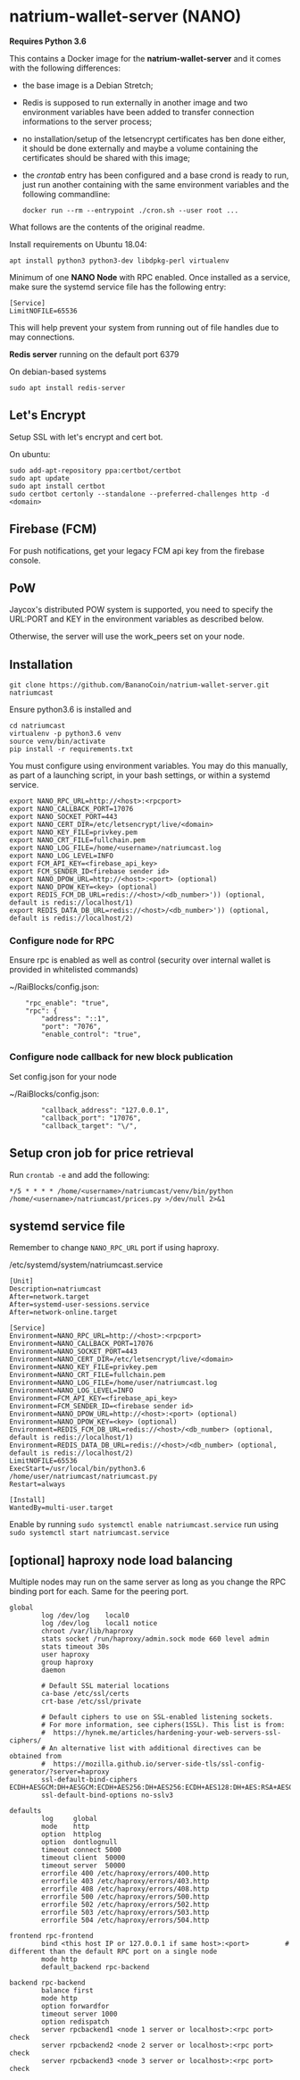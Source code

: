 # natrium-wallet-server (NANO)

**Requires Python 3.6**

This contains a Docker image for the **natrium-wallet-server** and it
comes with the following differences:

* the base image is a Debian Stretch;
* Redis is supposed to run externally in another image and two
  environment variables have been added to transfer connection
  informations to the server process;
* no installation/setup of the letsencrypt certificates has ben done
  either, it should be done externally and maybe a volume containing
  the certificates should be shared with this image;
* the *crontab* entry has been configured and a base crond is ready to
  run, just run another containing with the same environment variables
  and the following commandline:

  ```
  docker run --rm --entrypoint ./cron.sh --user root ...
  ```

What follows are the contents of the original readme.

Install requirements on Ubuntu 18.04:
```
apt install python3 python3-dev libdpkg-perl virtualenv
```

Minimum of one **NANO Node** with RPC enabled.
Once installed as a service, make sure the systemd service file has the following entry:
```
[Service]
LimitNOFILE=65536
```
This will help prevent your system from running out of file handles due to may connections.

**Redis server** running on the default port 6379

On debian-based systems
```
sudo apt install redis-server
```

## Let's Encrypt
Setup SSL with let's encrypt and cert bot.

On ubuntu:

```
sudo add-apt-repository ppa:certbot/certbot
sudo apt update
sudo apt install certbot
sudo certbot certonly --standalone --preferred-challenges http -d <domain>
```

## Firebase (FCM)

For push notifications, get your legacy FCM api key from the firebase console.

## PoW

Jaycox's distributed POW system is supported, you need to specify the URL:PORT and KEY in the environment variables as described below.

Otherwise, the server will use the work_peers set on your node.

## Installation
```git clone https://github.com/BananoCoin/natrium-wallet-server.git natriumcast```

Ensure python3.6 is installed and
```
cd natriumcast
virtualenv -p python3.6 venv
source venv/bin/activate
pip install -r requirements.txt
```

You must configure using environment variables. You may do this manually, as part of a launching script, in your bash settings, or within a systemd service.
```
export NANO_RPC_URL=http://<host>:<rpcport>
export NANO_CALLBACK_PORT=17076
export NANO_SOCKET_PORT=443
export NANO_CERT_DIR=/etc/letsencrypt/live/<domain>
export NANO_KEY_FILE=privkey.pem
export NANO_CRT_FILE=fullchain.pem
export NANO_LOG_FILE=/home/<username>/natriumcast.log
export NANO_LOG_LEVEL=INFO
export FCM_API_KEY=<firebase_api_key>
export FCM_SENDER_ID<firebase sender id>
export NANO_DPOW_URL=http://<host>:<port> (optional)
export NANO_DPOW_KEY=<key> (optional)
export REDIS_FCM_DB_URL=redis://<host>/<db_number>')) (optional, default is redis://localhost/1)
export REDIS_DATA_DB_URL=redis://<host>/<db_number>')) (optional, default is redis://localhost/2)
```
### Configure node for RPC
Ensure rpc is enabled as well as control (security over internal wallet is provided in whitelisted commands)

~/RaiBlocks/config.json:
```
    "rpc_enable": "true",
    "rpc": {
        "address": "::1",
        "port": "7076",
        "enable_control": "true",
```


### Configure node callback for new block publication
Set config.json for your node

~/RaiBlocks/config.json:
```
        "callback_address": "127.0.0.1",
        "callback_port": "17076",
        "callback_target": "\/",
```

## Setup cron job for price retrieval

Run ```crontab -e``` and add the following:
```
*/5 * * * * /home/<username>/natriumcast/venv/bin/python /home/<username>/natriumcast/prices.py >/dev/null 2>&1
```

## systemd service file
Remember to change ```NANO_RPC_URL``` port if using haproxy.

/etc/systemd/system/natriumcast.service
```
[Unit]
Description=natriumcast
After=network.target
After=systemd-user-sessions.service
After=network-online.target

[Service]
Environment=NANO_RPC_URL=http://<host>:<rpcport>
Environment=NANO_CALLBACK_PORT=17076
Environment=NANO_SOCKET_PORT=443
Environment=NANO_CERT_DIR=/etc/letsencrypt/live/<domain>
Environment=NANO_KEY_FILE=privkey.pem
Environment=NANO_CRT_FILE=fullchain.pem
Environment=NANO_LOG_FILE=/home/user/natriumcast.log
Environment=NANO_LOG_LEVEL=INFO
Environment=FCM_API_KEY=<firebase_api_key>
Environment=FCM_SENDER_ID=<firebase sender id>
Environment=NANO_DPOW_URL=http://<host>:<port> (optional)
Environment=NANO_DPOW_KEY=<key> (optional)
Environment=REDIS_FCM_DB_URL=redis://<host>/<db_number> (optional, default is redis://localhost/1)
Environment=REDIS_DATA_DB_URL=redis://<host>/<db_number> (optional, default is redis://localhost/2)
LimitNOFILE=65536
ExecStart=/usr/local/bin/python3.6 /home/user/natriumcast/natriumcast.py
Restart=always

[Install]
WantedBy=multi-user.target
```
Enable by running ```sudo systemctl enable natriumcast.service``` run using ```sudo systemctl start natriumcast.service```

## [optional] haproxy node load balancing
Multiple nodes may run on the same server as long as you change the RPC binding port for each. Same for the peering port.
```
global
        log /dev/log    local0
        log /dev/log    local1 notice
        chroot /var/lib/haproxy
        stats socket /run/haproxy/admin.sock mode 660 level admin
        stats timeout 30s
        user haproxy
        group haproxy
        daemon

        # Default SSL material locations
        ca-base /etc/ssl/certs
        crt-base /etc/ssl/private

        # Default ciphers to use on SSL-enabled listening sockets.
        # For more information, see ciphers(1SSL). This list is from:
        #  https://hynek.me/articles/hardening-your-web-servers-ssl-ciphers/
        # An alternative list with additional directives can be obtained from
        #  https://mozilla.github.io/server-side-tls/ssl-config-generator/?server=haproxy
        ssl-default-bind-ciphers ECDH+AESGCM:DH+AESGCM:ECDH+AES256:DH+AES256:ECDH+AES128:DH+AES:RSA+AESGCM:RSA+AES:!aNULL:!MD5:!DSS
        ssl-default-bind-options no-sslv3

defaults
        log     global
        mode    http
        option  httplog
        option  dontlognull
        timeout connect 5000
        timeout client  50000
        timeout server  50000
        errorfile 400 /etc/haproxy/errors/400.http
        errorfile 403 /etc/haproxy/errors/403.http
        errorfile 408 /etc/haproxy/errors/408.http
        errorfile 500 /etc/haproxy/errors/500.http
        errorfile 502 /etc/haproxy/errors/502.http
        errorfile 503 /etc/haproxy/errors/503.http
        errorfile 504 /etc/haproxy/errors/504.http

frontend rpc-frontend
        bind <this host IP or 127.0.0.1 if same host>:<port>         # different than the default RPC port on a single node
        mode http
        default_backend rpc-backend

backend rpc-backend
        balance first
        mode http
        option forwardfor
        timeout server 1000
        option redispatch
        server rpcbackend1 <node 1 server or localhost>:<rpc port> check
        server rpcbackend2 <node 2 server or localhost>:<rpc port> check
        server rpcbackend3 <node 3 server or localhost>:<rpc port> check
```
